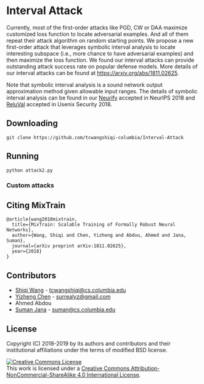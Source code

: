 # Interval Attack

Currently, most of the first-order attacks like PGD, CW or DAA maximize customized loss function to locate adversarial examples. And all of them repeat their attack algorithm on random starting points. We propose a new first-order attack that leverages symbolic interval analysis to locate interesting subspace (i.e., more chance to have adversarial examples) and then maximize the loss function. We found our interval attacks can provide outstanding attack success rate on popular defense models. More details of our interval attacks can be found at https://arxiv.org/abs/1811.02625.  

Note that symbolic interval analysis is a sound network output approximation method given allowable input ranges. The details of symbolic interval analysis can be found in our [Neurify](https://arxiv.org/abs/1809.08098) accepted in NeurIPS 2018 and [ReluVal](https://www.cs.columbia.edu/~tcwangshiqi/docs/reluval.pdf) accepted in Usenix Security 2018.




## Downloading

```
git clone https://github.com/tcwangshiqi-columbia/Interval-Attack
```

## Running 

```
python attack2.py
```


### Custom attacks



## Citing MixTrain
```
@article{wang2018mixtrain,
  title={MixTrain: Scalable Training of Formally Robust Neural Networks},
  author={Wang, Shiqi and Chen, Yizheng and Abdou, Ahmed and Jana, Suman},
  journal={arXiv preprint arXiv:1811.02625},
  year={2018}
}
```


## Contributors

* [Shiqi Wang](https://sites.google.com/view/tcwangshiqi) - tcwangshiqi@cs.columbia.edu
* [Yizheng Chen](https://surrealyz.github.io/) - surrealyz@gmail.com
* Ahmed Abdou
* [Suman Jana](http://www.cs.columbia.edu/~suman/) - suman@cs.columbia.edu


## License
Copyright (C) 2018-2019 by its authors and contributors and their institutional affiliations under the terms of modified BSD license.

<a rel="license" href="http://creativecommons.org/licenses/by-nc-sa/4.0/"><img alt="Creative Commons License" style="border-width:0" src="https://i.creativecommons.org/l/by-nc-sa/4.0/88x31.png" /></a><br />This work is licensed under a <a rel="license" href="http://creativecommons.org/licenses/by-nc-sa/4.0/">Creative Commons Attribution-NonCommercial-ShareAlike 4.0 International License</a>.